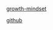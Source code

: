 [growth-mindset](https://suhaibyounis.github.io/reading-notes/growth-mindset)

[github](https://suhaibyounis.github.io/reading-notes/git)
